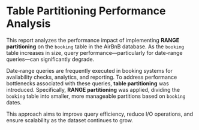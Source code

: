 # Table Partitioning Performance Analysis

This report analyzes the performance impact of implementing **RANGE partitioning** on the `booking` table in the AirBnB database. As the `booking` table increases in size, query performance—particularly for date-range queries—can significantly degrade.

Date-range queries are frequently executed in booking systems for availability checks, analytics, and reporting. To address performance bottlenecks associated with these queries, **table partitioning** was introduced. Specifically, **RANGE partitioning** was applied, dividing the `booking` table into smaller, more manageable partitions based on `booking` dates.

This approach aims to improve query efficiency, reduce I/O operations, and ensure scalability as the dataset continues to grow.